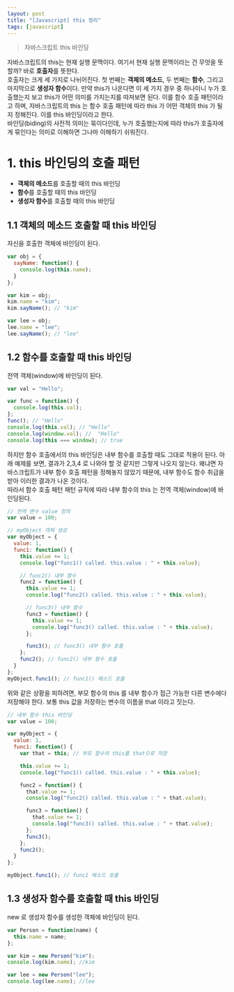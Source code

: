 ```yaml
---
layout: post
title: "[Javascript] this 정리"
tags: [javascript]
---
```

> 자바스크립트 this 바인딩

자바스크립트의 this는 현재 실행 문맥이다. 여기서 현재 실행 문맥이라는 건 무엇을 뜻할까? 바로 **호출자**를 뜻한다.  
호출자는 크게 세 가지로 나뉘어진다. 첫 번째는 **객체의 메소드**, 두 번째는 **함수**, 그리고 마지막으로 **생성자 함수**이다. 만약 this가 나온다면 이 세 가지 경우 중 하나이니 누가 호출했는지 보고 this가 어떤 의미를 가지는지를 따져보면 된다. 이를 함수 호출 패턴이라고 하며, 자바스크립트의 this 는 함수 호출 패턴에 따라 this 가 어떤 객체의 this 가 될 지 정해진다. 이를 this 바인딩이라고 한다.  
바인딩(biding)의 사전적 의미는 묶이다인데, 누가 호출했는지에 따라 this가 호출자에게 묶인다는 의미로 이해하면 그나마 이해하기 쉬워진다.

# 1. this 바인딩의 호출 패턴

- **객체의 메소드**를 호출할 때의 this 바인딩
- **함수**를 호출할 때의 this 바인딩
- **생성자 함수**를 호출할 때의 this 바인딩

## 1.1 객체의 메소드 호출할 때 this 바인딩

자신을 호출한 객체에 바인딩이 된다.

```javascript
var obj = {
  sayName: function() {
    console.log(this.name);
  }
};

var kim = obj;
kim.name = "kim";
kim.sayName(); // "kim"

var lee = obj;
lee.name = "lee";
lee.sayName(); // "lee"
```

## 1.2 함수를 호출할 때 this 바인딩

전역 객체(window)에 바인딩이 된다.

```javascript
var val = "Hello";

var func = function() {
  console.log(this.val);
};
func(); // "Hello"
console.log(this.val); // "Hello"
console.log(window.val); //  "Hello"
console.log(this === window); // true
```

하지만 함수 호출에서의 this 바인딩은 내부 함수를 호출할 때도 그대로 적용이 된다. 아래 예제를 보면, 결과가 2,3,4 로 나와야 할 것 같지만 그렇게 나오지 않는다. 왜냐면 자바스크립트가 내부 함수 호출 패턴을 정해놓지 않았기 때문에, 내부 함수도 함수 취급을 받아 이러한 결과가 나온 것이다.  
따라서 함수 호출 패턴 패턴 규칙에 따라 내부 함수의 this 는 전역 객체(window)에 바인딩된다.

```javascript
// 전역 변수 value 정의
var value = 100;

// myObject 객체 생성
var myObject = {
  value: 1,
  func1: function() {
    this.value += 1;
    console.log("func1() called. this.value : " + this.value);

    // func2() 내부 함수
    func2 = function() {
      this.value += 1;
      console.log("func2() called. this.value : " + this.value);

      // func3() 내부 함수
      func3 = function() {
        this.value += 1;
        console.log("func3() called. this.value : " + this.value);
      };

      func3(); // func3() 내부 함수 호출
    };
    func2(); // func2() 내부 함수 호출
  }
};
myObject.func1(); // func1() 메소드 호출
```

위와 같은 상황을 피하려면, 부모 함수의 this 를 내부 함수가 접근 가능한 다른 변수에다 저장해야 한다. 보통 this 값을 저장하는 변수의 이름을 that 이라고 짓는다.

```javascript
// 내부 함수 this 바인딩
var value = 100;

var myObject = {
  value: 1,
  func1: function() {
    var that = this; // 부모 함수의 this를 that으로 저장

    this.value += 1;
    console.log("func1() called. this.value : " + this.value);

    func2 = function() {
      that.value += 1;
      console.log("func2() called. this.value : " + that.value);

      func3 = function() {
        that.value += 1;
        console.log("func3() called. this.value : " + that.value);
      };
      func3();
    };
    func2();
  }
};

myObject.func1(); // func1 메소드 호출
```

## 1.3 생성자 함수를 호출할 때 this 바인딩

new 로 생성자 함수를 생성한 객체에 바인딩이 된다.

```javascript
var Person = function(name) {
  this.name = name;
};

var kim = new Person("kim");
console.log(kim.name); //kim

var lee = new Person("lee");
console.log(lee.name); //lee
```